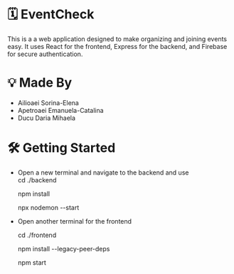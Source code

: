 # 🗓 EventCheck
This is a a web application designed to make organizing and joining events easy. It uses React for the frontend, Express for the backend, and Firebase for secure authentication.


# 💡 Made By
- Ailioaei Sorina-Elena
- Apetroaei Emanuela-Catalina
- Ducu Daria Mihaela

# 🛠 Getting Started
- Open a new terminal and navigate to the backend and use  
	cd ./backend

	npm install

	npx nodemon --start
	 

- Open another terminal for the frontend
  
	cd ./frontend

	npm install --legacy-peer-deps

	npm start
 	

